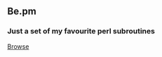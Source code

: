 ## Be.pm
### Just a set of my favourite perl subroutines

[Browse](https://github.com/beast-den/Be.pm)
